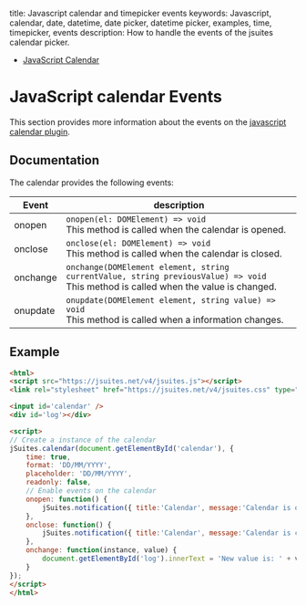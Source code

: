 title: Javascript calendar and timepicker events
keywords: Javascript, calendar, date, datetime, date picker, datetime picker, examples, time, timepicker, events
description: How to handle the events of the jsuites calendar picker.

* [JavaScript Calendar](/docs/v4/javascript-calendar)

JavaScript calendar Events
==========================

This section provides more information about the events on the [javascript calendar plugin](https://jspreadsheet.com/docs/date).  
  

Documentation
-------------

The calendar provides the following events:  

| Event | description |
| --- | --- |
| onopen | `onopen(el: DOMElement) => void`  <br>This method is called when the calendar is opened. |
| onclose | `onclose(el: DOMElement) => void`  <br>This method is called when the calendar is closed. |
| onchange | `onchange(DOMElement element, string currentValue, string previousValue) => void`  <br>This method is called when the value is changed. |
| onupdate | `onupdate(DOMElement element, string value) => void`  <br>This method is called when a information changes. |

  
  

Example
-------


```html
<html>
<script src="https://jsuites.net/v4/jsuites.js"></script>
<link rel="stylesheet" href="https://jsuites.net/v4/jsuites.css" type="text/css" />

<input id='calendar' />
<div id='log'></div>

<script>
// Create a instance of the calendar
jSuites.calendar(document.getElementById('calendar'), {
    time: true,
    format: 'DD/MM/YYYY',
    placeholder: 'DD/MM/YYYY',
    readonly: false,
    // Enable events on the calendar
    onopen: function() {
        jSuites.notification({ title:'Calendar', message:'Calendar is open now!' });
    },
    onclose: function() {
        jSuites.notification({ title:'Calendar', message:'Calendar is closed now!' });
    },
    onchange: function(instance, value) {
        document.getElementById('log').innerText = 'New value is: ' + value;
    }
});
</script>
</html>
```

